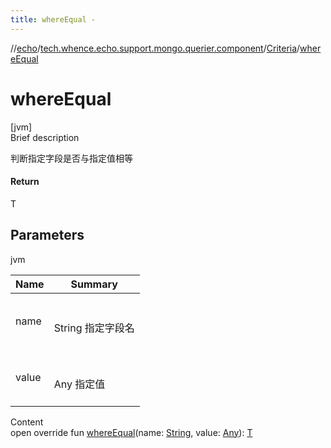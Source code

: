 ```yaml
---
title: whereEqual -
---
```

//[echo](../../index.md)/[tech.whence.echo.support.mongo.querier.component](../index.md)/[Criteria](index.md)/[whereEqual](where-equal.md)



# whereEqual  
[jvm]  
Brief description  


判断指定字段是否与指定值相等



#### Return  


T



## Parameters  
  
jvm  
  
|  Name|  Summary| 
|---|---|
| name| <br><br>String 指定字段名<br><br>
| value| <br><br>Any 指定值<br><br>
  
  
Content  
open override fun [whereEqual](where-equal.md)(name: [String](https://kotlinlang.org/api/latest/jvm/stdlib/kotlin/-string/index.html), value: [Any](https://kotlinlang.org/api/latest/jvm/stdlib/kotlin/-any/index.html)): [T](index.md)  



